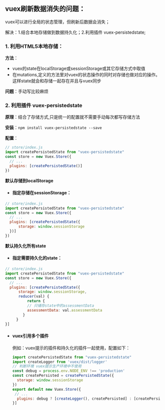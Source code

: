 ## vuex刷新数据消失的问题：

vuex可以进行全局的状态管理，但刷新后数据会消失；

解决：1.结合本地存储做到数据持久化；2.利用插件 vuex-persistedstate;

### 1. 利用HTML5本地存储：

**方法**：

- vuex的state在localStorage或sessionStorage或其它存储方式中取值
- 在mutations,定义的方法里对vuex的状态操作的同时对存储也做对应的操作。 这样state就会和存储一起存在并且与vuex同步

**问题**：手动写比较麻烦

### 2. 利用插件 vuex-persistedstate

**原理**：结合了存储方式,只是统一的配置就不需要手动每次都写存储方法

**安装**：`npm install vuex-persistedstate --save`

**配置**：

```js
// store/index.js
import createPersistedState from "vuex-persistedstate"
const store = new Vuex.Store({
  // ...
  plugins: [createPersistedState()]
})
```

**默认存储到localStorage**

- #### 指定存储在sessionStorage：

```js
// store/index.js
import createPersistedState from "vuex-persistedstate"
const store = new Vuex.Store({
  // ...
  plugins: [createPersistedState({
      storage: window.sessionStorage
  })]
})
```

**默认持久化所有state**

- #### 指定需要持久化的state：

```js
// store/index.js
import createPersistedState from "vuex-persistedstate"
const store = new Vuex.Store({
  // ...
  plugins: [createPersistedState({
      storage: window.sessionStorage,
      reducer(val) {
          return {
          // 只储存state中的assessmentData
          assessmentData: val.assessmentData
        }
     }
}]
```

- #### vuex引用多个插件

  例如：vuex提示的插件和持久化的插件一起使用，配置如下：

  ```js
  import createPersistedState from "vuex-persistedstate"
  import createLogger from 'vuex/dist/logger'
  // 判断环境 vuex提示生产环境中不使用
  const debug = process.env.NODE_ENV !== 'production'
  const createPersisted = createPersistedState({
    storage: window.sessionStorage
  })
  export default new Vuex.Store({
   // ...
    plugins: debug ? [createLogger(), createPersisted] : [createPersisted]
  }]
  ```

  <!--注：plugins要是一个一维数组，不然会解析错误-->







